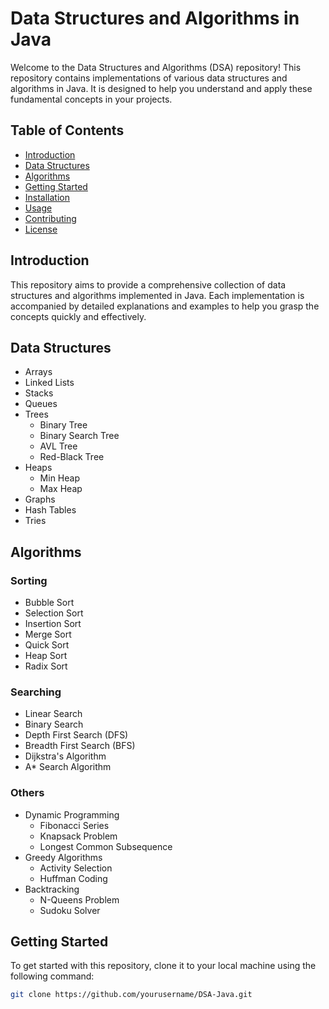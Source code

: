 # Data Structures and Algorithms in Java

Welcome to the Data Structures and Algorithms (DSA) repository! This repository contains implementations of various data structures and algorithms in Java. It is designed to help you understand and apply these fundamental concepts in your projects.

## Table of Contents

- [Introduction](#introduction)
- [Data Structures](#data-structures)
- [Algorithms](#algorithms)
- [Getting Started](#getting-started)
- [Installation](#installation)
- [Usage](#usage)
- [Contributing](#contributing)
- [License](#license)

## Introduction

This repository aims to provide a comprehensive collection of data structures and algorithms implemented in Java. Each implementation is accompanied by detailed explanations and examples to help you grasp the concepts quickly and effectively.

## Data Structures

- Arrays
- Linked Lists
- Stacks
- Queues
- Trees
  - Binary Tree
  - Binary Search Tree
  - AVL Tree
  - Red-Black Tree
- Heaps
  - Min Heap
  - Max Heap
- Graphs
- Hash Tables
- Tries

## Algorithms

### Sorting

- Bubble Sort
- Selection Sort
- Insertion Sort
- Merge Sort
- Quick Sort
- Heap Sort
- Radix Sort

### Searching

- Linear Search
- Binary Search
- Depth First Search (DFS)
- Breadth First Search (BFS)
- Dijkstra's Algorithm
- A\* Search Algorithm

### Others

- Dynamic Programming
  - Fibonacci Series
  - Knapsack Problem
  - Longest Common Subsequence
- Greedy Algorithms
  - Activity Selection
  - Huffman Coding
- Backtracking
  - N-Queens Problem
  - Sudoku Solver

## Getting Started

To get started with this repository, clone it to your local machine using the following command:

```bash
git clone https://github.com/yourusername/DSA-Java.git
```
